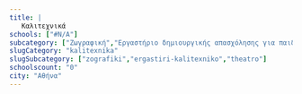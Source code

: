 ```yaml
---
title: |
   Καλιτεχνικά
schools: ["#N/A"]
subcategory: ["Zωγραφική","Εργαστήριο δημιουργικής απασχόλησης για παιδιά δημοτικού | Παιδικός Σταθμός","Θεατρικό Εργαστήρι"]
slugCategory: "kalitexnika"
slugSubcategory: ["zografiki","ergastiri-kalitexniko","theatro"]
schoolscount: "0"
city: "Αθήνα"
---
```




